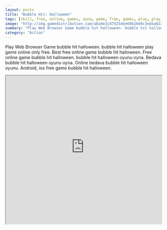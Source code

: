 ```yaml
---
layout: posts
title: "Bubble Hit: Halloween"
tags: [skill, free, online, games, oyna, game, free, games, play, play, games]
image: "http://img.gamedistribution.com/abade3c87d254ee68b2640c3ebba0224.jpg"
summary: "Play Web Browser Game bubble hit halloween. bubble hit halloween play game online only free. Best free online game bubble hit halloween. Free online game bubble hit halloween. bubble hit halloween oyunu oyna. Bedava bubble hit halloween oyunu oyna. Online bedava bubble hit halloween oyunu. Android, ios free game bubble hit halloween."
category: "Action"
---
```


Play Web Browser Game bubble hit halloween. bubble hit halloween play game online only free. Best free online game bubble hit halloween. Free online game bubble hit halloween. bubble hit halloween oyunu oyna. Bedava bubble hit halloween oyunu oyna. Online bedava bubble hit halloween oyunu. Android, ios free game bubble hit halloween.

<iframe width="100%" height="480px;" src="http://flash.gamedistribution.com?game=abade3c87d254ee68b2640c3ebba0224"></iframe>